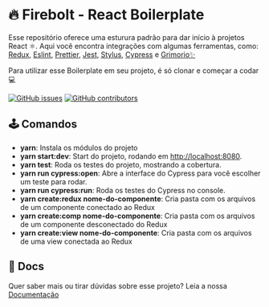 # 🔥 Firebolt - React Boilerplate

<p>
  Esse repositório oferece uma esturura padrão para dar início à projetos React ⚛️.
Aqui você encontra integrações com algumas ferramentas, como: <a href="http://redux.js.org/docs/introduction/">Redux</a>, <a href="http://eslint.org/">Eslint</a>, <a href="https://prettier.io/">Prettier</a>, <a href="https://jestjs.io/">Jest</a>, <a href="http://stylus-lang.com/">Stylus</a>, <a href="https://www.cypress.io/">Cypress</a> e <a href="https://github.com/b2wads/grimorio-ui">Grimorio✨</a>
</p>


<p>
Para utilizar esse Boilerplate em seu projeto, é só clonar e começar a codar 💻
</p>

<div>

  [![GitHub issues](https://img.shields.io/github/issues/b2wads/firebolt)](https://github.com/b2wads/firebolt/issues)
  [![GitHub contributors](https://img.shields.io/github/contributors/b2wads/firebolt)](https://github.com/b2wads/firebolt/graphs/contributors)  
</div>

## 🕹 Comandos

- **yarn**: Instala os módulos do projeto
- **yarn start:dev**: Start do projeto, rodando em [http://localhost:8080](http://localhost:8080).
- **yarn test**: Roda os testes do projeto, mostrando a cobertura.
- **yarn run cypress:open**: Abre a interface do Cypress para você escolher um teste para rodar.
- **yarn run cypress:run**: Roda os testes do Cypress no console.
- **yarn create:redux nome-do-componente**: Cria pasta com os arquivos de um componente conectado ao Redux
- **yarn create:comp nome-do-componente**: Cria pasta com os arquivos de um componente desconectado do Redux
- **yarn create:view nome-do-componente**: Cria pasta com os arquivos de uma view conectada ao Redux

## 📜 Docs

Quer saber mais ou tirar dúvidas sobre esse projeto? Leia a nossa [Documentação](https://github.com/b2wads/firebolt/wiki)
